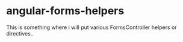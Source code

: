 # angular-forms-helpers

This is something where i will put various FormsController helpers or directives..
